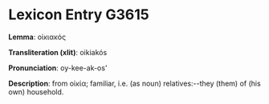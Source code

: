 # Lexicon Entry G3615

**Lemma**: οἰκιακός

**Transliteration (xlit)**: oikiakós

**Pronunciation**: oy-kee-ak-os'

**Description**:
from οἰκία; familiar, i.e. (as noun) relatives:--they (them) of (his own) household.
